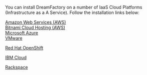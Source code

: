 You can install DreamFactory on a number of IaaS Cloud Platforms (Infrastructure as a A Service). Follow the installation links below:

[Amazon Web Services (AWS)](https://bitnami.com/stack/dreamfactory/cloud/amazon)   
[Bitnami Cloud Hosting (AWS)](https://bitnami.com/stack/dreamfactory/cloud)   
[Microsoft Azure](https://bitnami.com/stack/dreamfactory/cloud/azure)<br>
[VMware](https://bitnami.com/stack/dreamfactory/virtual-machine)

[Red Hat OpenShift](https://www.dreamfactory.com/openshiftlanding)

[IBM Cloud](https://www.dreamfactory.com/ibmcloudlanding)

[Rackspace](https://www.dreamfactory.com/rackspacelanding)              
   
